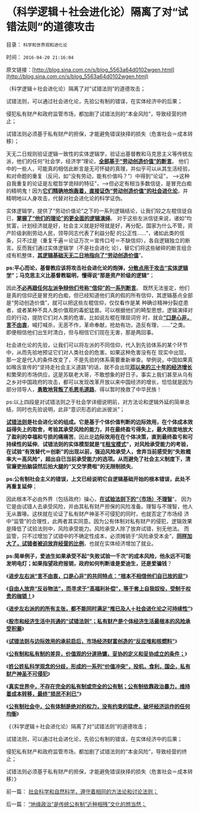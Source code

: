# （科学逻辑＋社会进化论）隔离了对“试错法则”的道德攻击

目录： `科学和世界观和进化论` 

时间： `2016-04-20 21:16:04` 

原文链接：[http://blog.sina.com.cn/s/blog_5563a64d0102wgen.html](http://blog.sina.com.cn/s/blog_5563a64d0102wgen.html)

（科学逻辑＋社会进化论）隔离了对“试错法则”的道德攻击；

试错法则，可以通过社会进化论，先验公有制的错误，在实体经济中的后果；

侵犯私有财产和政府监管市场，都加剧了试错法则的“本金风险”，导致经营的终止；

试错法则必须基于私有财产的担保，才能避免错误抉择的损失（危害社会＝成本转移）；

天无二日规则验证逻辑一致性的实体逻辑学，验证出基督教和马克思主义等传统左派，他们的任何“社会学，经济学”理论，[**全部基于“劳动创造价值”的断言**](../../../2010/6/7/《资本论》错在“生产创造价值”.md)。
他们中的一些人，可能真的相信此断言是无可怀疑的真理，并似乎可以从其生活经验，和对命题的重复（反问，如“没有劳动，能有价值吗？”）中得到“论证”，
——>这种自我重复的论证是左棍哲学诡辩的特征”，——>但必定有相当多数信徒，是冒充白痴的精明鬼！因为[**它们精确地炮轰着，直接证伪“劳动创造价值”的社会进化论**](../../../2010/2/2/炮轰进化论.md)，并精明地以人身攻击，代替对社会进化论的科学证伪。

实体逻辑学，提供了“劳动价值论”之下的一系列逻辑结论，让我们较之左棍信徒自已，[**掌握了“他们的理论”的更全面的逻辑演绎**](../../../2016/4/17/姓公姓私科学观念的分歧，形成现实中一系列“价值冲突”；.md)。
对于这些左派信徒来说，诸如“均贫富，计划经济就是好，社会主义就是好呀就是好，再分配，国家为什么不管，资产阶级剥削劳动人民，领导同志代表了利益分配
的公正性……”，诸如此类的信条，只不过是（重复千遍＝论证万次＝宣传口号＝不缺信仰），各自逻辑独立的断言。反而我们通过实体逻辑学（不是社会进化
论），替它们将这些破碎的断言组合成有机整体，[**其逻辑基础天无二日地指向了“劳动创造价值**](../../../2015/8/29/基督教和马克思主义的劳动价值论，革命宣传的蒙太奇；.md)”。

**ps:平心而论，基督教应该将攻击社会进化论的炮弹，[**分散点用于攻击“实体逻辑学**](../../../2011/5/28/科学必要条件，单一逻辑规则.md)”；马克思主义比基督教聪明，懂得说“那是资产阶级的逻辑”**；

因此[**不必再跟任何左派争辩他们号称“信仰”的一系列断言**](../../../2014/11/26/选择性法则：任何基于断言的论据，所支持的论点必定是伪命题.md)。
既然无法鉴定，他们是真的信仰还是冒充的白痴，但已经知道他们真的假的所有信仰，其逻辑基点全部是“劳动创造价值”，就可以把这些左棍信仰，仅仅看作是某
种确诊精神分裂症患者，或者某种不具人类价值观的毒蛇猛兽。可以根据他们的畸型思想，逻辑演绎对应的行动，提防它们对人类的危害。比如说左棍在理屈词穷
时，就会[**“口是心非，言不由衷**](../../../2016/4/11/进步左右派“根本不相信他们自已放的屁”.md)，喊打喊杀，无恶不作，革命奉献，抢劫有功，造反有理，……”之类。即便相信他们出生时清白，但与相信它们现在无害，那是两回事。

社会进化论的先验，让我们可以将左派的不同信仰，代入到先验体系的某个环节中，从而先验地预证它们对人类社会的危害。如果这种危害没有在
现实中出现，那一定是代入的条件改变了，不是先验的体系需要重新审查。举例说，中国如果真如喉舌宣传的“坚持走社会主义道路”的话，就不会出现[**邓以来的三十年的经济增长**](../../../2009/7/16/中国在党领导下取得民主自由的长足进步.md)和繁荣的市场供应，这是苏联老大哥，不敢想象的好日子。事实上我们甚至从乌有之乡对中国政府的攻击，都可以发现改革开放以来中国经济的增长，恰恰就是因为部分领导人，[**勇敢地背叛了毛恩毛道路**](../../../2015/2/16/革命领袖只是克里斯玛型的政治明星.md)，得以暂时挽救了中华民族！

ps:以上四段是对试错法则之于社会学详细说明前，对方法论和逻辑外延的简单总结，同时也先验说明，此非“意识形态的此派彼派”；

**[**试错法则**](../../../2016/4/15/试错法则与边际效用的承前启后.md)是社会进化论的组成。它是基于个体价值判断的边际效用，在个体成本效益得失上的取舍，考验其承受风险的能力，并在最终盈亏得失上，最大限度地放大了盈利的幸福和亏损的痛痛苦**。因此是**边际效用在在个体决策，直到最终盈亏和可持续性的延伸**。**试错法则的实体模型就是“[**E租宝模式**](../../../2016/1/4/人类所有行为，都可经系统论，抽象为“E租宝模式”.md)”，对风险承受能力的考验，在试验“有效替代＝创新”的出现以前，强迫风险承受人，舍弃当前感受到“失败概率大＝高风险”，超出自已当前承受能力的选项。从而避免了社会主义制度下，清官廉吏拍脑袋然后拍大腿的“又交学费啦”的无限制损失**。

**ps:公有制社会主义的错误，上文已经说明它自逻辑基础开始的根本错误，此处不再重复延伸**；

因此根本不必由外界（包括政府）操心，[**在试验法则下的“（市场）不理智**](../../../2009/4/6/“市场不理性”道德借口操纵利益剥夺和财富转移.md)”。
因为它是由试错人去承受风险，并由其私有财产担保的风险准备。理智与不理智，他人无从置喙。这栚就在论证了私有财产神圣不可侵犯的同时，也就否定了市场经
济中“监管”的合理性，此两者其实同意。因为公有体制对私有财产的侵犯，逻辑效果是降低了试验法则中，风险承受能力。风险承受人除了放弃试错，别无他法。
而监管，只不过增加了试错中的不确定性成本，必须摊销于“风险承受本金”，[**同样加大了，试错者被迫放弃经营的比例**](../../../2016/1/23/股市投资的E租宝模式,边际效应在股市中“熵恒增加”.md)，也就在实体经济增加了就业。

**ps:简单例子，爱迪生如果承受不起“失败试验一千次”的成本风险，他永远不可能发明电灯；如果指望政府报销，政府如何判断谁是爱迪生，还是爱骗钱**？

《[**进步左右派“言不由衷，口是心非”的共同特点：“根本不相信他们自已放的屁”**](../../../2016/4/11/进步左右派“根本不相信他们自已放的屁”.md)》

《[**自由人放弃“反谷物法”，而寻求于“高福利补偿”，等于套上自我奴役，受制于权贵的枷锁！**](../../../2016/4/12/求魔成鬼的“民粹，特权索取，福利主义”.md)》

《[**进步左右派的的所有主张，都不能同时满足“推已及人＋社会进化论之可持续性”**](../../../2016/4/13/自由人政治诉求的两个特征（推已及人＋社会进化论）.md)》

《[**股市和经济生活中共通的“试错法则”；私有财产是个体经济生活最根本的风险承受积蓄**](../../../2016/4/14/股市和经济生活中共通的“试错法则”；.md)》

《[**试错法则与边际效用的承前启后，市场经济财富创造的“反应堆和核燃料”**](../../../2016/4/15/试错法则与边际效用的承前启后.md)》

《[**公有制和私有制的差异，价值观的分道扬镳，妥协的定义和妥协成立的条件；**](../../../2016/4/16/姓公姓私的“科学分歧”，妥协的定义和妥协成立的条件；.md)》

《[**姓公姓私科学观念的分歧，形成的一系列“价值冲突”，投机，食利，国企，私有财产神圣不可侵犯**](../../../2016/4/17/姓公姓私科学观念的分歧，形成现实中一系列“价值冲突”；.md)》

《[**真实世界中，不存在完全的私有制或完全的公有制；公有制依靠政治暴力，维持着成本转移，最终”损民不利已“**](../../../2016/4/18/历史上所有专制政体的灭亡，都是特权自利导致经济均衡不能建立.md)》

《[**公有制社会中，公有体制是绝对的权力，没有约束的猛虎，破坏经济运作的任何均衡**](../../../2016/4/19/被锁在法制笼子的美国公有制，通往奴役之路的三道防线；.md)》

《（科学逻辑＋社会进化论）隔离了对“试错法则”的道德攻击；

试错法则，可以通过社会进化论，先验公有制的错误，在实体经济中的后果；

侵犯私有财产和政府监管市场，都加剧了试错法则的“本金风险”，导致经营的终止；

试错法则必须基于私有财产的担保，才能避免错误抉择的损失（危害社会＝成本转移）》

前一篇： [社会科学和自然科学，遵守着相同的方法论和讨论法则；](../../../2016/4/25/社会科学和自然科学，遵守着相同的方法论和讨论法则；.md)

后一篇： [“地缘政治”是传统公有制“近种相残”文化的想当然；](../../../2016/3/21/“地缘政治”是传统公有制“近种相残”文化的想当然；.md)

